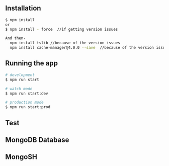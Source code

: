 ## Installation

```bash
$ npm install
or
$ npm install - force  //if getting version issues

And then-
  npm install tslib //because of the version issues
  npm install cache-manager@4.0.0 --save  //because of the version issues
```

## Running the app

```bash
# development
$ npm run start

# watch mode
$ npm run start:dev

# production mode
$ npm run start:prod
```

## Test


## MongoDB Database


## MongoSH



  

